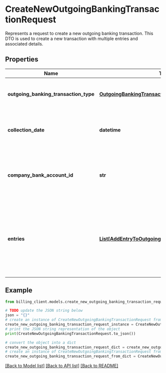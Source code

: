 # CreateNewOutgoingBankingTransactionRequest

Represents a request to create a new outgoing banking transaction.  This DTO is used to create a new transaction with multiple entries and associated details.

## Properties

Name | Type | Description | Notes
------------ | ------------- | ------------- | -------------
**outgoing_banking_transaction_type** | [**OutgoingBankingTransactionType**](OutgoingBankingTransactionType.md) | The type of outgoing banking transaction to create. | [optional] 
**collection_date** | **datetime** | The date and time when the transaction should be collected. | [optional] 
**company_bank_account_id** | **str** | The ID of the company bank account to be used for the transaction. | [optional] 
**entries** | [**List[AddEntryToOutgoingBankingTransactionRequest]**](AddEntryToOutgoingBankingTransactionRequest.md) | A list of entries to be included in the transaction.  Each entry can be either invoice-based or a manual entry. | [optional] 

## Example

```python
from billing_client.models.create_new_outgoing_banking_transaction_request import CreateNewOutgoingBankingTransactionRequest

# TODO update the JSON string below
json = "{}"
# create an instance of CreateNewOutgoingBankingTransactionRequest from a JSON string
create_new_outgoing_banking_transaction_request_instance = CreateNewOutgoingBankingTransactionRequest.from_json(json)
# print the JSON string representation of the object
print(CreateNewOutgoingBankingTransactionRequest.to_json())

# convert the object into a dict
create_new_outgoing_banking_transaction_request_dict = create_new_outgoing_banking_transaction_request_instance.to_dict()
# create an instance of CreateNewOutgoingBankingTransactionRequest from a dict
create_new_outgoing_banking_transaction_request_from_dict = CreateNewOutgoingBankingTransactionRequest.from_dict(create_new_outgoing_banking_transaction_request_dict)
```
[[Back to Model list]](../README.md#documentation-for-models) [[Back to API list]](../README.md#documentation-for-api-endpoints) [[Back to README]](../README.md)


